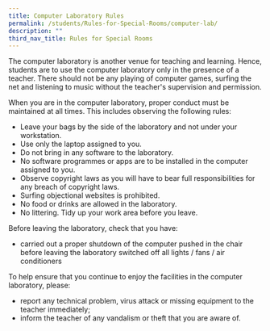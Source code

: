 ```yaml
---
title: Computer Laboratory Rules
permalink: /students/Rules-for-Special-Rooms/computer-lab/
description: ""
third_nav_title: Rules for Special Rooms
---
```

The computer laboratory is another venue for teaching and learning. Hence, students are to use the computer laboratory only in the presence of a teacher. There should not be any playing of computer games, surfing the net and listening to music without the teacher's supervision and permission.

When you are in the computer laboratory, proper conduct must be maintained at all times. This includes observing the following rules:

*   Leave your bags by the side of the laboratory and not under your workstation.
*   Use only the laptop assigned to you.
*   Do not bring in any software to the laboratory.
*   No software programmes or apps are to be installed in the computer assigned to you.
*   Observe copyright laws as you will have to bear full responsibilities for any breach of copyright laws.
*   Surfing objectional websites is prohibited.
*   No food or drinks are allowed in the laboratory.
*   No littering. Tidy up your work area before you leave.

Before leaving the laboratory, check that you have: 

*   carried out a proper shutdown of the computer pushed in the chair before leaving the laboratory switched off all lights / fans / air conditioners

To help ensure that you continue to enjoy the facilities in the computer laboratory, please:

*   report any technical problem, virus attack or missing equipment to the teacher immediately;
*   inform the teacher of any vandalism or theft that you are aware of.